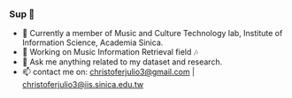 ### Sup 👋
- 🏡 Currently a member of Music and Culture Technology lab, Institute of Information Science, Academia Sinica.
- 🔭 Working on Music Information Retrieval field 🎶
- 💬 Ask me anything related to my dataset and research.
- 📫 contact me on: christoferjulio3@gmail.com | christoferjulio3@iis.sinica.edu.tw 
